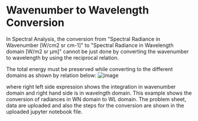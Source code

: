 # Wavenumber to Wavelength Conversion

In Spectral Analysis, the conversion from "Spectral Radiance in Wavenumber [W/cm2 sr cm-1]" to "Spectral Radiance in Wavelength domain [W/m2 sr μm]" cannot be just done by converting the wavenumber to wavelength by using the reciprocal relation. 

The total energy must be preserved while converting to the different domains as shown by relation below:
![image](https://github.com/Bhatta6190/Spectral-Image-Analysis/assets/112892693/b8433087-18ab-4687-8842-5fc7032e6e74)

where right left side expression shows the integration in wavenumber domain and right hand side is in wavelngth domain. This example shows the conversion of radiances in WN domain to WL domain. The problem sheet, data are uploaded and also the steps for the conversion are shown in the uploaded jupyter notebook file.


